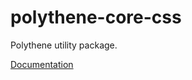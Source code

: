 # polythene-core-css

Polythene utility package.

[Documentation](https://github.com/ArthurClemens/polythene/blob/master/packages/docs/packages/polythene-core-css.md)

